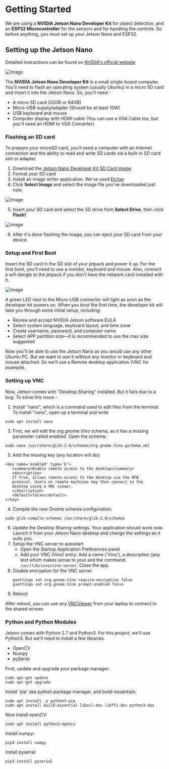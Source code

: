 # Getting Started
We are using a **NVIDIA Jetson Nano Developer Kit** for object detection, and an **ESP32 Microcontroller** for the sensors and for handling the controls. So before anything, you must set up your Jetson Nano and ESP32.

## Setting up the Jetson Nano
Detailed instructions can be found on [NVIDIA's official website](https://developer.nvidia.com/embedded/learn/get-started-jetson-nano-devkit)

![image](https://github.com/A-N-M-Noor/mechaScratch_404/assets/113457396/b30dbf15-980d-4c74-9ec6-5685efd21a3e)

The **NVIDIA Jetson Nano Developer Kit** is a small single-board computer. You'll need to flash an operating system (usually Ubuntu) in a micro SD card and insert it into the Jetson Nano. So, you'll need - 
* A micro SD card (32GB or 64GB)
* Micro-USB supply/adapter (Should be at least 10W)
* USB keyboard and mouse
* Computer display with HDMI cable (You can use a VGA Cable too, but you'll need an HDMI to VGA Converter)

### Flashing an SD card
To prepare your microSD card, you’ll need a computer with an Internet connection and the ability to read and write SD cards via a built-in SD card slot or adapter.
1. Download the [Jetson Nano Developer Kit SD Card Image](https://developer.nvidia.com/jetson-nano-sd-card-image)
2. Format your SD card
3. Install an image writer application. We've used [Etcher](https://etcher.balena.io/)
4. Click **Select Image** and select the image file you've downloaded just now.

![image](https://github.com/A-N-M-Noor/mechaScratch_404/assets/113457396/cd6eaa0c-ff47-47a7-8f52-b617cc47f696)

5. Insert your SD card and select the SD drive from **Select Drive**, then click **Flash!**

![image](https://github.com/A-N-M-Noor/mechaScratch_404/assets/113457396/fdcd5679-c184-4fd2-b6e7-a8bf1165cea2)

6. After it's done flashing the image, you can eject your SD card from your device.

### Setup and First Boot
Insert the SD card in the SD slot of your jetpack and power it up. For the first boot, you'll need to use a monitor, keyboard and mouse. Also, connect a wifi dongle to the jetpack if you don't have the network card installed with it.

![image](https://github.com/A-N-M-Noor/mechaScratch_404/assets/113457396/1e8d64e3-7c4d-430f-a153-4e9937bc37bf)

A green LED next to the Micro-USB connector will light as soon as the developer kit powers on. When you boot the first time, the developer kit will take you through some initial setup, including:
* Review and accept NVIDIA Jetson software EULA
* Select system language, keyboard layout, and time zone
* Create username, password, and computer name
* Select APP partition size—it is recommended to use the max size suggested

Now you'll be able to use the Jetson Nano as you would use any other Ubuntu PC. But we want to use it without any monitor or keyboard and mouse attached. So we'll use a Remote desktop application (VNC for example).

### Setting up VNC
Now, Jetson comes with "Desktop Sharing" installed. But it fails due to a bug. To solve this issue -
1. Install "nano", which is a command used to edit files from the terminal. To install "nano", open up a terminal and write
```
sudo apt install nano
```
3. First, we will edit the _org.gnome.Vino_ schema, as it has a missing parameter called enabled. Open the schema:
```
sudo nano /usr/share/glib-2.0/schemas/org.gnome.Vino.gschema.xml
```
5. Add the missing key (any location will do):
```
<key name='enabled' type='b'>
   <summary>Enable remote access to the desktop</summary>
   <description>
   If true, allows remote access to the desktop via the RFB
   protocol. Users on remote machines may then connect to the
   desktop using a VNC viewer.
   </description>
   <default>false</default>
</key>
```
4. Compile the new Gnome schema configuration:
```
sudo glib-compile-schemas /usr/share/glib-2.0/schemas
```
6. Update the Desktop Sharing settings. Your application should work now. Launch it from your Jetson Nano desktop and change the settings as it suits you.
7. Setup the VNC server to autostart
   - Open the Startup Application Preferences panel
   - Add your VNC (Vino) entry: Add a name ('Vino'), a description (any text which makes sense to you) and the command: ```/usr/lib/vino/vino-server```. Close the app.
8. Disable encryption for the VNC server
   ```
   gsettings set org.gnome.Vino require-encryption false
   gsettings set org.gnome.Vino prompt-enabled false
   ```
10. Reboot

After reboot, you can use any [VNCViewer](https://www.realvnc.com/en/connect/download/viewer/) from your laptop to connect to the shared screen.

### Python and Python Modules
Jetson comes with Python 2.7 and Python3. For this project, we'll use Python3. But we'll need to install a few libraries.
* OpenCV
* Numpy
* pySerial

First, update and upgrade your package manager:
```
sudo apt-get update
sudo apt-get upgrade
```

Install 'pip' aka python package manager, and build-essentials:
```
sudo apt install -y python3-pip
sudo apt install build-essential libssl-dev libffi-dev python3-dev
```

Now install openCV:
```
sudo apt install python3-opencv
```
Install numpy:
```
pip3 install numpy
```
Install pyserial:
```
pip3 install pyserial
```
